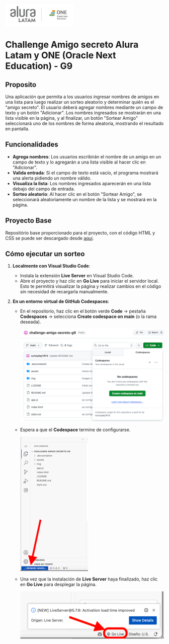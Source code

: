 ![Alura + One](./img/aluraOne.png)
# Challenge Amigo secreto Alura Latam y ONE (Oracle Next Education) - G9

Proposito
---
Una aplicación que permita a los usuarios ingresar nombres de amigos en una lista para luego realizar un sorteo aleatorio y determinar quién es el "amigo secreto".
El usuario deberá agregar nombres mediante un campo de texto y un botón "Adicionar". Los nombres ingresados se mostrarán en una lista visible en la página, y al finalizar, un botón "Sortear Amigo" seleccionará uno de los nombres de forma aleatoria, mostrando el resultado en pantalla.

Funcionalidades
---
- **Agrega nombres**: Los usuarios escribirán el nombre de un amigo en un campo de texto y lo agregarán a una lista visible al hacer clic en "Adicionar".
- **Valida entrada**: Si el campo de texto está vacío, el programa mostrará una alerta pidiendo un nombre válido.
- **Visualiza la lista**: Los nombres ingresados aparecerán en una lista debajo del campo de entrada.
- **Sorteo aleatorio**: Al hacer clic en el botón "Sortear Amigo", se seleccionará aleatoriamente un nombre de la lista y se mostrará en la página.

Proyecto Base
---
Repositório base proporcionado para el proyecto, con el código HTML y CSS se puede ser descargado desde [aquí](https://github.com/Oracle-Next-Education/challenge-amigo-secreto_esp).

## Cómo ejecutar un sorteo

1. **Localmente con Visual Studio Code**:
   - Instala la extensión **Live Server** en Visual Studio Code.
   - Abre el proyecto y haz clic en **Go Live** para iniciar el servidor local. Esto te permitirá visualizar la página y realizar cambios en el código sin necesidad de recargarla manualmente.

2. **En un entorno virtual de GitHub Codespaces**:
   - En el repositorio, haz clic en el botón verde **Code** → pestaña **Codespaces** → selecciona **Create codespace on main** (o la rama deseada).
     
     ![Codespace](./img/codeSpace.png)
   - Espera a que el **Codespace** termine de configurarse.
     
      ![Abriendo Codespace](./img/cargaRepositorio.png)
   - Una vez que la instalación de **Live Server** haya finalizado, haz clic en **Go Live** para desplegar la página.
     
      ![Go Live](./img/activarLiveServer.png)

